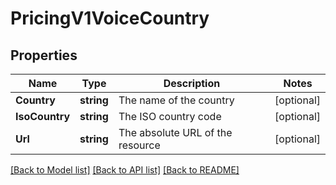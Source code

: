 # PricingV1VoiceCountry

## Properties

Name | Type | Description | Notes
------------ | ------------- | ------------- | -------------
**Country** | **string** | The name of the country |[optional] 
**IsoCountry** | **string** | The ISO country code |[optional] 
**Url** | **string** | The absolute URL of the resource |[optional] 

[[Back to Model list]](../README.md#documentation-for-models) [[Back to API list]](../README.md#documentation-for-api-endpoints) [[Back to README]](../README.md)


